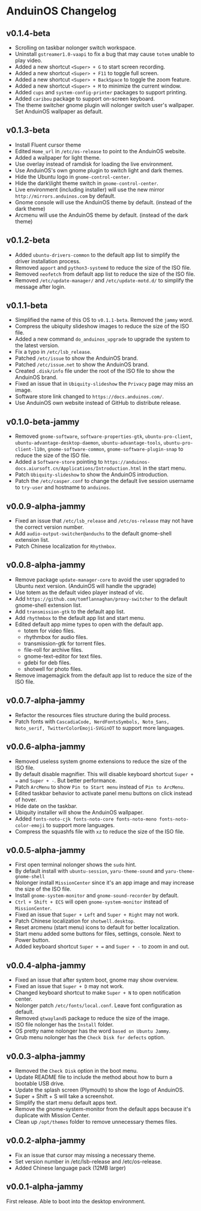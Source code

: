 # AnduinOS Changelog

## v0.1.4-beta

* Scrolling on taskbar nolonger switch workspace.
* Uninstall `gstreamer1.0-vaapi` to fix a bug that may cause `totem` unable to play video.
* Added a new shortcut `<Super> + G` to start screen recording.
* Added a new shortcut `<Super> + F11` to toggle full screen.
* Added a new shortcut `<Super> + BackSpace` to toggle the zoom feature.
* Added a new shortcut `<Super> + M` to minimize the current window.
* Added `cups` and `system-config-printer` packages to support printing.
* Added `caribou` package to support on-screen keyboard.
* The theme switcher gnome plugin will nolonger switch user's wallpaper. Set AnduinOS wallpaper as default.

## v0.1.3-beta

* Install Fluent cursor theme
* Edited `Home_url` in `/etc/os-release` to point to the AnduinOS website.
* Added a wallpaper for light theme.
* Use overlay instead of ramdisk for loading the live environment.
* Use AnduinOS's own gnome plugin to switch light and dark themes.
* Hide the Ubuntu logo in `gnome-control-center`.
* Hide the dark\light theme switch in `gnome-control-center`.
* Live environment (including installer) will use the new mirror `http://mirrors.anduinos.com` by default.
* Gnome console will use the AnduinOS theme by default. (instead of the dark theme)
* Arcmenu will use the AnduinOS theme by default. (instead of the dark theme)

## v0.1.2-beta

* Added `ubuntu-drivers-common` to the default app list to simplify the driver installation process.
* Removed `apport` and `python3-systemd` to reduce the size of the ISO file.
* Removed `neofetch` from default app list to reduce the size of the ISO file.
* Removed `/etc/update-manager/` and `/etc/update-motd.d/` to simplify the message after login.

## v0.1.1-beta

* Simplified the name of this OS to `v0.1.1-beta`. Removed the `jammy` word.
* Compress the ubiquity slideshow images to reduce the size of the ISO file.
* Added a new command `do_anduinos_upgrade` to upgrade the system to the latest version.
* Fix a typo in `/etc/lsb_release`.
* Patched `/etc/issue` to show the AnduinOS brand.
* Patched `/etc/issue.net` to show the AnduinOS brand.
* Created `.disk/info` file under the root of the ISO file to show the AnduinOS brand.
* Fixed an issue that in `Ubiquity-slideshow` the `Privacy` page may miss an image.
* Software store link changed to `https://docs.anduinos.com/`.
* Use AnduinOS own website instead of GitHub to distribute release.

## v0.1.0-beta-jammy

* Removed `gnome-software`, `software-properties-gtk`, `ubuntu-pro-client`, `ubuntu-advantage-desktop-daemon`, `ubuntu-advantage-tools`, `ubuntu-pro-client-l10n`, `gnome-software-common`, `gnome-software-plugin-snap` to reduce the size of the ISO file.
* Added a `Software-store` pointing to `https://anduinos-docs.aiursoft.cn/Applications/Introduction.html` in the start menu.
* Patch `Ubiquity-slideshow` to show the AnduinOS introduction.
* Patch the `/etc/casper.conf` to change the default live session username to `try-user` and hostname to `anduinos`.

## v0.0.9-alpha-jammy

* Fixed an issue that `/etc/lsb_release` and `/etc/os-release` may not have the correct version number.
* Add `audio-output-switcher@anduchs` to the default gnome-shell extension list.
* Patch Chinese localization for `Rhythmbox`.

## v0.0.8-alpha-jammy

* Remove package `update-manager-core` to avoid the user upgraded to Ubuntu next version. (AnduinOS will handle the upgrade)
* Use totem as the default video player instead of vlc.
* Add `https://github.com/tomflannaghan/proxy-switcher` to the default gnome-shell extension list.
* Add `transmission-gtk` to the default app list.
* Add `rhythmbox` to the default app list and start menu.
* Edited default app mime types to open with the default app.
  * totem for video files.
  * rhythmbox for audio files.
  * transmission-gtk for torrent files.
  * file-roll for archive files.
  * gnome-text-editor for text files.
  * gdebi for deb files.
  * shotwell for photo files.
* Remove imagemagick from the default app list to reduce the size of the ISO file.

## v0.0.7-alpha-jammy

* Refactor the resources files structure during the build process.
* Patch fonts with `CascadiaCode, NerdFontsSymbols, Noto_Sans, Noto_serif, TwitterColorEmoji-SVGinOT` to support more languages.

## v0.0.6-alpha-jammy

* Removed useless system gnome extensions to reduce the size of the ISO file.
* By default disable magnifier. This will disable keyboard shortcut `Super + =` and `Super + -`. But better performance.
* Patch `ArcMenu` to show `Pin to Start menu` instead of `Pin to ArcMenu`.
* Edited taskbar behavior to activate panel menu buttons on click instead of hover.
* Hide date on the taskbar.
* Ubiquity installer will show the AnduinOS wallpaper.
* Added `fonts-noto-cjk fonts-noto-core fonts-noto-mono fonts-noto-color-emoji` to support more languages.
* Compress the squashfs file with `xz` to reduce the size of the ISO file.

## v0.0.5-alpha-jammy

* First open terminal nolonger shows the `sudo` hint.
* By default install with `ubuntu-session`, `yaru-theme-sound` and `yaru-theme-gnome-shell`
* Nolonger install `MissionCenter` since it's an app image and may increase the size of the ISO file.
* Install `gnome-system-monitor` and `gnome-sound-recorder` by default.
* `Ctrl + Shift + ECS` will open `gnome-system-monitor` instead of `MissionCenter`.
* Fixed an issue that `Super + Left` and `Super + Right` may not work.
* Patch Chinese localization for `shotwell.desktop`.
* Reset arcmenu (start menu) icons to default for better localization.
* Start menu added some buttons for files, settings, console. Next to Power button.
* Added keyboard shortcut `Super + =` and `Super + -` to zoom in and out.

## v0.0.4-alpha-jammy

* Fixed an issue that after system boot, gnome may show overview.
* Fixed an issue that `Super + D` may not work.
* Changed keyboard shortcut to make `Super + N` to open notification center.
* Nolonger patch `/etc/fonts/local.conf`. Leave font configuration as default.
* Removed `qtwayland5` package to reduce the size of the image.
* ISO file nolonger has the `Install` folder.
* OS pretty name nolonger has the word `based on Ubuntu Jammy`.
* Grub menu nolonger has the `Check Disk for defects` option.

## v0.0.3-alpha-jammy

* Removed the `Check Disk` option in the boot menu.
* Update README file to include the method about how to burn a bootable USB drive.
* Update the splash screen (Plymouth) to show the logo of AnduinOS.
* Super + Shift + S will take a screenshot.
* Simplify the start menu default apps text.
* Remove the gnome-system-monitor from the default apps because it's duplicate with Mission Center.
* Clean up `/opt/themes` folder to remove unnecessary themes files.

## v0.0.2-alpha-jammy

* Fix an issue that cursor may missing a necessary theme.
* Set version number in /etc/lsb-release and /etc/os-release.
* Added Chinese language pack (12MB larger)

## v0.0.1-alpha-jammy

First release. Able to boot into the desktop environment.
